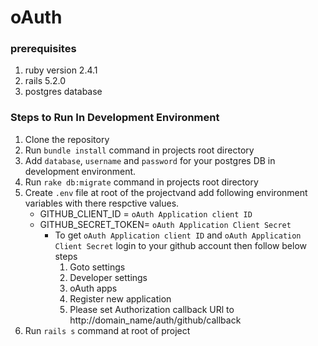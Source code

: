 # oAuth

### prerequisites
1. ruby version 2.4.1
2. rails 5.2.0
3. postgres database

### Steps to Run In Development Environment
1. Clone the repository
2. Run `bundle install` command in projects root directory
3. Add `database`, `username` and `password` for your postgres DB in development environment.
4. Run `rake db:migrate` command in projects root directory
5. Create `.env` file at root of the projectvand add following environment variables with there respctive values.
	- GITHUB_CLIENT_ID = `oAuth Application client ID`
	- GITHUB_SECRET_TOKEN= `oAuth Application Client Secret`
		- To get `oAuth Application client ID` and  `oAuth Application Client Secret` login to your github account then follow below steps
			1. Goto settings
			2. Developer settings
			3. oAuth apps
			4. Register new application
			5. Please set Authorization callback URl to http://domain_name/auth/github/callback
6. Run `rails s` command at root of project
